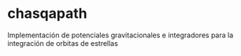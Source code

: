 # chasqapath
Implementación de potenciales gravitacionales e integradores para la integración de orbitas de estrellas

